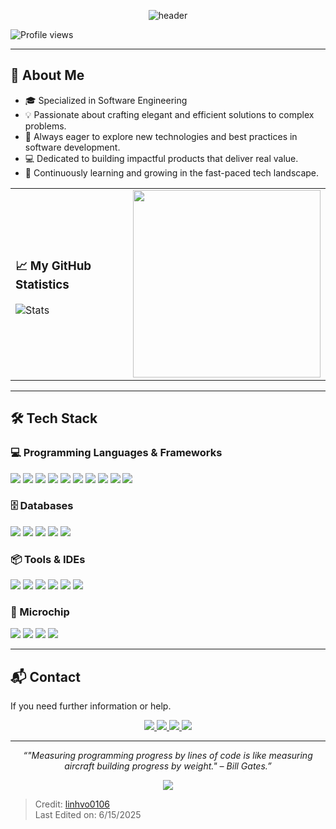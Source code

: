 <p align="center">
  <img src="https://capsule-render.vercel.app/api?type=waving&color=0:6a11cb,100:2575fc&height=170&section=header&text=Hello,%20I'm%20Võ%20Ngọc%20Linh!%20👋&fontSize=35&fontAlign=50&fontColor=ffffff" alt="header"/>
</p>



![Profile views](https://komarev.com/ghpvc/?username=linhvo0106&color=blue&style=flat)

---

## 📌 About Me

- 🎓 Specialized in Software Engineering
- 💡 Passionate about crafting elegant and efficient solutions to complex problems.
- 🚀 Always eager to explore new technologies and best practices in software development.
- 💻 Dedicated to building impactful products that deliver real value.
- 🌱 Continuously learning and growing in the fast-paced tech landscape.



<table>
<tr>
<td>

### 📈 My GitHub Statistics
![Stats](https://github-readme-stats.vercel.app/api/top-langs/?username=linhvo0106&theme=radical&hide_border=false&include_all_commits=false&count_private=false&layout=compact)

</td>
<td>

<img src="https://cdn.dribbble.com/users/1162077/screenshots/3848914/programmer.gif" width="300">

</td>
</tr>
</table>

---

## 🛠️ Tech Stack

<h3>💻 Programming Languages & Frameworks</h3>
<p>
    <img src="https://img.shields.io/badge/-C-239120?style=flat&logo=csharp&logoColor=white"/>
    <img src="https://img.shields.io/badge/-C++-00599C?style=flat&logo=cplusplus&logoColor=white"/>
    <img src="https://img.shields.io/badge/-C%23-239120?style=flat&logo=csharp&logoColor=white"/>
        <img src="https://img.shields.io/badge/-Python-3776AB?style=flat&logo=python&logoColor=white"/>

  <img src="https://img.shields.io/badge/-Java-007396?style=flat&logo=java&logoColor=white"/>
  <img src="https://img.shields.io/badge/-JavaScript-F7DF1E?style=flat&logo=javascript&logoColor=black"/>
  <img src="https://img.shields.io/badge/-ASP.NET%20Core-512BD4?style=flat&logo=dotnet&logoColor=white"/>
  <img src="https://img.shields.io/badge/-React-61DAFB?style=flat&logo=react&logoColor=black"/>
  <img src="https://img.shields.io/badge/-Node.js-339933?style=flat&logo=nodedotjs&logoColor=white"/>
  <img src="https://img.shields.io/badge/-Flutter-02569B?style=flat&logo=flutter&logoColor=white"/>


</p>

<h3>🗄️ Databases</h3>
<p>
    <img src="https://img.shields.io/badge/-MongoDB-47A248?style=flat&logo=mongodb&logoColor=white"/>
  <img src="https://img.shields.io/badge/-SQL%20Server-CC2927?style=flat&logo=microsoft-sql-server&logoColor=white"/>
  <img src="https://img.shields.io/badge/-MySQL-4479A1?style=flat&logo=mysql&logoColor=white"/>
  <img src="https://img.shields.io/badge/-Firebase-FFCA28?style=flat&logo=firebase&logoColor=black"/>
  <img src="https://img.shields.io/badge/-Supabase-3ECF8E?style=flat&logo=supabase&logoColor=white"/>
</p>

<h3>📦 Tools & IDEs</h3>
<p>
  <img src="https://img.shields.io/badge/-Git-F05032?style=flat&logo=git&logoColor=white"/>
  <img src="https://img.shields.io/badge/-GitHub-181717?style=flat&logo=github&logoColor=white"/>
  <img src="https://img.shields.io/badge/-Postman-FF6C37?style=flat&logo=postman&logoColor=white"/>
  <img src="https://img.shields.io/badge/-Jira-0052CC?style=flat&logo=jira&logoColor=white"/>
  <img src="https://img.shields.io/badge/-Visual%20Studio-5C2D91?style=flat&logo=visual-studio&logoColor=white"/>
  <img src="https://img.shields.io/badge/-VS%20Code-007ACC?style=flat&logo=visual-studio-code&logoColor=white"/>

</p>

<h3>🚀 Microchip</h3>
<p>
    <img src="https://img.shields.io/badge/-Arduino-00979D?style=flat&logo=arduino&logoColor=white"/>
    <img src="https://img.shields.io/badge/-Raspberry%20Pi-A22846?style=flat&logo=raspberrypi&logoColor=white"/>
    <img src="https://img.shields.io/badge/-ESP32-40A8E1?style=flat&logo=espressif&logoColor=white"/>
    <img src="https://img.shields.io/badge/-STM32-0078D4?style=flat&logo=stmicroelectronics&logoColor=white"/>
</p>



---

## 📬 Contact

If you need further information or help.

<p align="center">
  <a href="mailto:linhvo0106.it@gmail.com">
    <img src="https://img.shields.io/badge/email-D14836?style=flat&logo=gmail&logoColor=white"/>
  </a>
  <a href="https://www.linkedin.com/in/linhvo0106/">
    <img src="https://img.shields.io/badge/linkedin-0077B5?style=flat&logo=linkedin&logoColor=white"/>
  </a>
  <a href="https://www.facebook.com/linhvo0106/">
    <img src="https://img.shields.io/badge/facebook-1877F2?style=flat&logo=facebook&logoColor=white"/>
  </a>
  <a href="https://github.com/linhvo0106">
    <img src="https://img.shields.io/badge/github-000000?style=flat&logo=github&logoColor=white"/>
  </a>
</p>

---

<p align="center">
  <em>“"Measuring programming progress by lines of code is like measuring aircraft building progress by weight." – Bill Gates.”</em>
</p>

<p align="center">
  <img src="https://capsule-render.vercel.app/api?type=waving&color=0:2575fc,100:6a11cb&height=120&section=footer"/>
</p>

> Credit: [linhvo0106](https://github.com/linhvo0106)  
> Last Edited on: 6/15/2025

